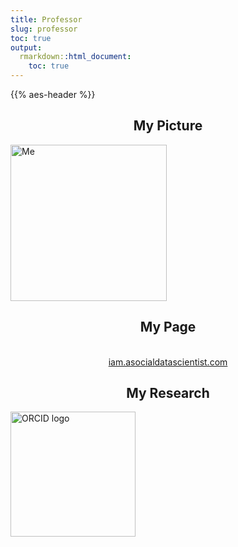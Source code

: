 ```yaml
---
title: Professor
slug: professor
toc: true
output:
  rmarkdown::html_document:
    toc: true
---
```


{{% aes-header %}}

<style type="text/css">
h1, h2 {
  text-align: center;
  font-weight: bold;
}
</style>

## My Picture

<div style="text-align: left;">

<img src="/professor/me.png" alt="Me" style="width: 250px;"/>

</div>

## My Page

<br>
<center>
<a href="https://iam.asocialdatascientist.com" target="_blank">iam.asocialdatascientist.com</a>
</center>

## My Research

<a href="https://orcid.org/0000-0002-7085-8964" target="_blank">
<img src="/logos/orcid-logo.png" alt="ORCID logo" style="width:200px;">
</a>
